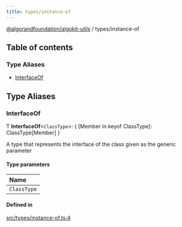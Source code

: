 ```yaml
---
title: types/instance-of
---
```


[@algorandfoundation/algokit-utils](/reference/algokit-utils-ts/api/readme/) / types/instance-of

## Table of contents

### Type Aliases

- [InterfaceOf](#interfaceof)

## Type Aliases

### InterfaceOf

Ƭ **InterfaceOf**\<`ClassType`\>: \{ [Member in keyof ClassType]: ClassType[Member] }

A type that represents the interface of the class given as the generic parameter

#### Type parameters

| Name        |
| :---------- |
| `ClassType` |

#### Defined in

[src/types/instance-of.ts:4](https://github.com/algorandfoundation/algokit-utils-ts/blob/main/src/types/instance-of.ts#L4)
